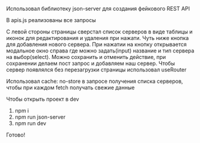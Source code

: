 <!-- This is a [Next.js](https://nextjs.org/) project bootstrapped with [`create-next-app`](https://github.com/vercel/next.js/tree/canary/packages/create-next-app).

## Getting Started

First, run the development server:

```bash
npm run dev
# or
yarn dev
# or
pnpm dev
# or
bun dev
```

Open [http://localhost:3000](http://localhost:3000) with your browser to see the result.

You can start editing the page by modifying `app/page.js`. The page auto-updates as you edit the file.

This project uses [`next/font`](https://nextjs.org/docs/basic-features/font-optimization) to automatically optimize and load Inter, a custom Google Font.

## Learn More

To learn more about Next.js, take a look at the following resources:

- [Next.js Documentation](https://nextjs.org/docs) - learn about Next.js features and API.
- [Learn Next.js](https://nextjs.org/learn) - an interactive Next.js tutorial.

You can check out [the Next.js GitHub repository](https://github.com/vercel/next.js/) - your feedback and contributions are welcome!

## Deploy on Vercel

The easiest way to deploy your Next.js app is to use the [Vercel Platform](https://vercel.com/new?utm_medium=default-template&filter=next.js&utm_source=create-next-app&utm_campaign=create-next-app-readme) from the creators of Next.js.

Check out our [Next.js deployment documentation](https://nextjs.org/docs/deployment) for more details. -->
Использовал библиотеку json-server для создания фейкового REST API

В apis.js реализованы все запросы

С левой стороны страницы сверстал список серверов в виде таблицы и иконок для редактирования и удаления при нажати. Чуть ниже кнопка для добавления нового сервера. При нажатии на кнопку открывается модальное окно справа где можно задать(input) название и тип сервера на выбор(select). Можно сохранить и отменить действие, при сохранении делаем пост запрос и добавляем наш сервер. Чтобы сервер появлялся без перезагрузки страницы использовал useRouter

Использовал cache: no-store в запросе получения списка серверов, чтобы при каждом fetch получать свежие данные

Чтобы открыть проект в dev 
1) npm i
2) npm run json-server
3) npm run dev

Готово!

